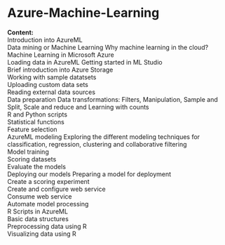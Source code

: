 # Azure-Machine-Learning

<b>Content:</b></br>
Introduction into AzureML	</br>
Data mining or Machine Learning	Why machine learning in the cloud?</br>
Machine Learning in Microsoft Azure</br>
Loading data in AzureML	Getting started in ML Studio</br>
Brief introduction into Azure Storage</br>
Working with sample datatsets</br>
Uploading custom data sets</br>
Reading external data sources</br>
Data preparation	Data transformations: Filters, Manipulation, Sample and Split, Scale and reduce and Learning with counts</br>
R and Python scripts</br>
Statistical functions</br>
Feature selection</br>
AzureML modeling	Exploring the different modeling techniques for classification, regression, clustering and collaborative filtering</br>
Model training</br>
Scoring datasets</br>
Evaluate the models</br>
Deploying our models	Preparing a model for deployment</br>
Create a scoring experiment</br>
Create and configure web service</br>
Consume web service</br>
Automate model processing</br>
R Scripts in AzureML</br>
Basic data structures</br>
Preprocessing data using R</br>
Visualizing data using R</br>
